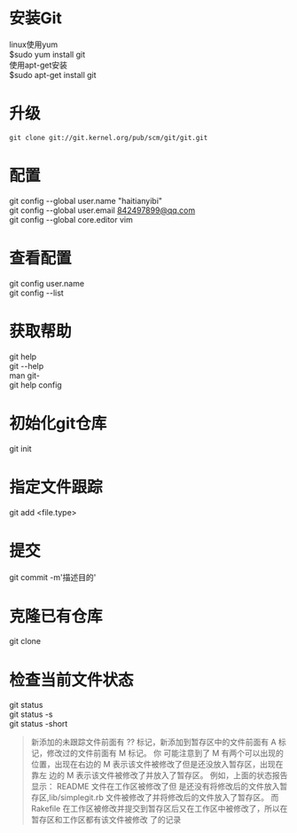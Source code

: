 # 安装Git  
linux使用yum  
$sudo yum install git  
使用apt-get安装  
$sudo apt-get install git  
# 升级
```git clone git://git.kernel.org/pub/scm/git/git.git```
# 配置
git config --global user.name "haitianyibi"  
git config --global user.email 842497899@qq.com  
git config --global core.editor vim
# 查看配置
git config user.name  
git config --list
# 获取帮助
git help <verb>  
git <verb> --help  
man git-<verb>  
git help config
# 初始化git仓库
git init
# 指定文件跟踪
git add <file.type>
# 提交
git commit -m'描述目的'
# 克隆已有仓库
git clone <url>
# 检查当前文件状态
git status  
git status -s  
git status -short  
>新添加的未跟踪文件前面有 ?? 标记，新添加到暂存区中的文件前面有 A 标记，修改过的文件前面有 M 标记。 你
可能注意到了 M 有两个可以出现的位置，出现在右边的 M 表示该文件被修改了但是还没放入暂存区，出现在靠左
边的 M 表示该文件被修改了并放入了暂存区。 例如，上面的状态报告显示： README 文件在工作区被修改了但
是还没有将修改后的文件放入暂存区,lib/simplegit.rb 文件被修改了并将修改后的文件放入了暂存区。 而
Rakefile 在工作区被修改并提交到暂存区后又在工作区中被修改了，所以在暂存区和工作区都有该文件被修改
了的记录
